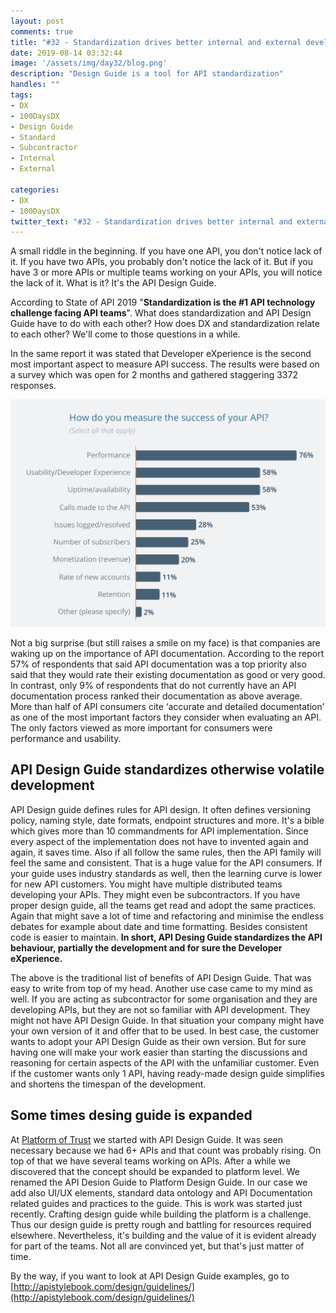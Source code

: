 ```yaml
---
layout: post
comments: true
title: "#32 - Standardization drives better internal and external developer experience"
date: 2019-08-14 03:32:44
image: '/assets/img/day32/blog.png'
description: "Design Guide is a tool for API standardization"
handles: ""
tags:
- DX 
- 100DaysDX
- Design Guide
- Standard
- Subcontractor
- Internal
- External 

categories:
- DX
- 100DaysDX
twitter_text: "#32 - Standardization drives better internal and external developer experience"
---
```


A small riddle in the beginning. If you have one API, you don't notice lack of it. If you have two APIs, you probably don't notice the lack of it. But if you have 3 or more APIs or multiple teams working on your APIs, you will notice the lack of it. What is it? It's the API Design Guide. 

According to State of API 2019 "**Standardization is the #1 API technology challenge facing API teams**". What does standardization and API Design Guide have to do with each other? How does DX and standardization relate to each other? We'll come to those questions in a while. 

In the same report it was stated that Developer eXperience is the second most important aspect to measure API success. The results were based on a survey which was open for 2 months and gathered staggering 3372 responses. 

<a href="https://smartbear.com/resources/ebooks/the-state-of-api-2019-report/"><img itemprop="image" src="/assets/img/day32/dx.png" alt="{{site.name}}"></a>

Not a big surprise (but still raises a smile on my face) is that companies are waking up on the importance of API documentation. According to the report 57% of respondents that said API documentation was a top priority also said that they would rate their existing documentation as good or very good. In contrast, only 9% of respondents that do not currently have an API documentation process ranked their documentation as above average. More than
half of API consumers cite ‘accurate and detailed documentation’ as one of the most important factors they consider when evaluating an API. The only factors viewed as more important for consumers were performance and usability. 

## API Design Guide standardizes otherwise volatile development

API Design guide defines rules for API design. It often defines versioning policy, naming style, date formats, endpoint structures and more. It's a bible which gives more than 10 commandments for API implementation. Since every aspect of the implementation does not have to invented again and again, it saves time. Also if all follow the same rules, then the API family will feel the same and consistent. That is a huge value for the API consumers. If your guide uses industry standards as well, then the learning curve is lower for new API customers. You might have multiple distributed teams developing your APIs. They might even be subcontractors. If you have proper design guide, all the teams get read and adopt the same practices. Again that might save a lot of time and refactoring and minimise the endless debates for example about date and time formatting. Besides consistent code is easier to maintain. **In short, API Desing Guide standardizes the API behaviour, partially the development and for sure the Developer eXperience.** 

The above is the traditional list of benefits of API Design Guide. That was easy to write from top of my head. Another use case came to my mind as well. If you are acting as subcontractor for some organisation and they are developing APIs, but they are not so familiar with API development. They might not have API Design Guide. In that situation your company might have your own version of it and offer that to be used. In best case, the customer wants to adopt your API Design Guide as their own version. But for sure having one will make your work easier than starting the discussions and reasoning for certain aspects of the API with the unfamiliar customer. Even if the customer wants only 1 API, having ready-made design guide simplifies and shortens the timespan of the development. 

## Some times desing guide is expanded

At [Platform of Trust](https://platformoftrust.net) we started with API Design Guide. It was seen necessary because we had 6+ APIs and that count was probably rising. On top of that we have several teams working on APIs. After a while we discovered that the concept should be expanded to platform level. We renamed the API Desion Guide to Platform Design Guide. In our case we add also UI/UX elements, standard data ontology and API Documentation related guides and practices to the guide. This is work was started just recently. Crafting design guide while building the platform is a challenge. Thus our design guide is pretty rough and battling for resources required elsewhere. Nevertheless, it's building and the value of it is evident already for part of the teams. Not all are convinced yet, but that's just matter of time. 

By the way, if you want to look at API Design Guide examples, go to [http://apistylebook.com/design/guidelines/](http://apistylebook.com/design/guidelines/)